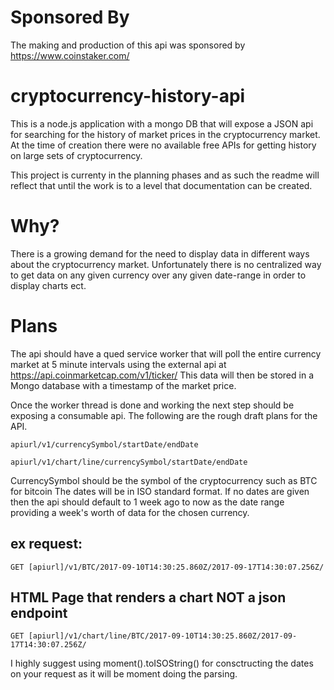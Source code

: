 # Sponsored By
The making and production of this api was sponsored by https://www.coinstaker.com/

# cryptocurrency-history-api
This is a node.js application with a mongo DB that will expose a JSON api for
searching for the history of market prices in the cryptocurrency market.  At the
time of creation there were no available free APIs for getting history on large
sets of cryptocurrency.

This project is currenty in the planning phases and as such the readme will
reflect that until the work is to a level that documentation can be created.

# Why?
There is a growing demand for the need to display data in different ways about
the cryptocurrency market.  Unfortunately there is no centralized way to get
data on any given currency over any given date-range in order to display charts
ect.

# Plans
The api should have a qued service worker that will poll the entire currency
market at 5 minute intervals using the external api at https://api.coinmarketcap.com/v1/ticker/
This data will then be stored in a Mongo database with a timestamp of the market
price.

Once the worker thread is done and working the next step should be exposing a
consumable api.  The following are the rough draft plans for the API.

`apiurl/v1/currencySymbol/startDate/endDate`

`apiurl/v1/chart/line/currencySymbol/startDate/endDate`

CurrencySymbol should be the symbol of the cryptocurrency such as BTC for
bitcoin
The dates will be in ISO standard format.  If no dates are given then the api
should default to 1 week ago to now as the date range providing a week's worth
of data for the chosen currency.

## ex request:

`GET [apiurl]/v1/BTC/2017-09-10T14:30:25.860Z/2017-09-17T14:30:07.256Z/`

## HTML Page that renders a chart NOT a json endpoint
`GET [apiurl]/v1/chart/line/BTC/2017-09-10T14:30:25.860Z/2017-09-17T14:30:07.256Z/`

I highly suggest using moment().toISOString() for consctructing the dates on
your request as it will be moment doing the parsing.
